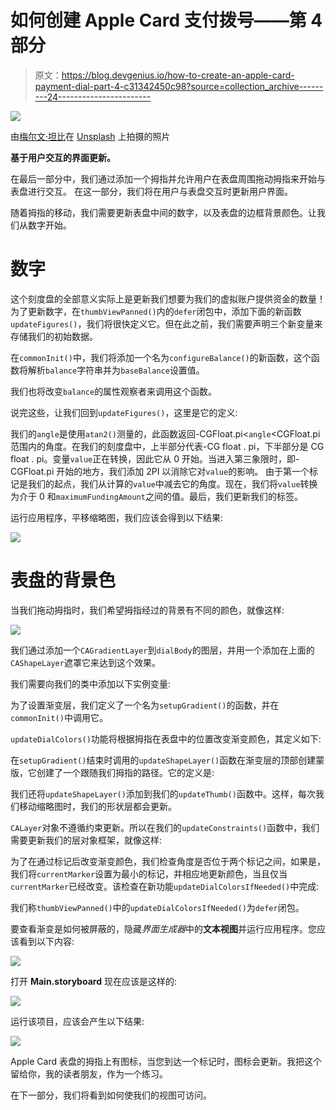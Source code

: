 # 如何创建 Apple Card 支付拨号——第 4 部分

> 原文：<https://blog.devgenius.io/how-to-create-an-apple-card-payment-dial-part-4-c31342450c98?source=collection_archive---------24----------------------->

![](img/20247143c9a1250a1bcfa767ff26d435.png)

由[梅尔文·坦比](https://unsplash.com/@melvinthambi?utm_source=medium&utm_medium=referral)在 [Unsplash](https://unsplash.com?utm_source=medium&utm_medium=referral) 上拍摄的照片

**基于用户交互的界面更新。**

在最后一部分中，我们通过添加一个拇指并允许用户在表盘周围拖动拇指来开始与表盘进行交互。
在这一部分，我们将在用户与表盘交互时更新用户界面。

随着拇指的移动，我们需要更新表盘中间的数字，以及表盘的边框背景颜色。让我们从数字开始。

# 数字

这个刻度盘的全部意义实际上是更新我们想要为我们的虚拟账户提供资金的数量！
为了更新数字，在`thumbViewPanned()`内的`defer`闭包中，添加下面的新函数`updateFigures()`，我们将很快定义它。但在此之前，我们需要声明三个新变量来存储我们的初始数据。

在`commonInit()`中，我们将添加一个名为`configureBalance()`的新函数，这个函数将解析`balance`字符串并为`baseBalance`设置值。

我们也将改变`balance`的属性观察者来调用这个函数。

说完这些，让我们回到`updateFigures()`，这里是它的定义:

我们的`angle`是使用`atan2()`测量的，此函数返回-CGFloat.pi<`angle`<CGFloat.pi
范围内的角度。在我们的刻度盘中，上半部分代表-CG float . pi，下半部分是 CG float . pi。变量`value`正在转换，因此它从 0 开始。当进入第三象限时，即-CGFloat.pi 开始的地方，我们添加 2PI 以消除它对`value`的影响。
由于第一个标记是我们的起点，我们从计算的`value`中减去它的角度。现在，我们将`value`转换为介于 0 和`maximumFundingAmount`之间的值。最后，我们更新我们的标签。

运行应用程序，平移缩略图，我们应该会得到以下结果:

![](img/2c54c000d001a1b3a6c4dc169ff497e8.png)

# 表盘的背景色

当我们拖动拇指时，我们希望拇指经过的背景有不同的颜色，就像这样:

![](img/c7e1b3823e12f4ffcc87834e3a714324.png)

我们通过添加一个`CAGradientLayer`到`dialBody`的图层，并用一个添加在上面的`CAShapeLayer`遮罩它来达到这个效果。

我们需要向我们的类中添加以下实例变量:

为了设置渐变层，我们定义了一个名为`setupGradient()`的函数，并在`commonInit()`中调用它。

`updateDialColors()`功能将根据拇指在表盘中的位置改变渐变颜色，其定义如下:

在`setupGradient()`结束时调用的`updateShapeLayer()`函数在渐变层的顶部创建蒙版，它创建了一个跟随我们拇指的路径。它的定义是:

我们还将`updateShapeLayer()`添加到我们的`updateThumb()`函数中。这样，每次我们移动缩略图时，我们的形状层都会更新。

`CALayer`对象不遵循约束更新。所以在我们的`updateConstraints()`函数中，我们需要更新我们的层对象框架，就像这样:

为了在通过标记后改变渐变颜色，我们检查角度是否位于两个标记之间，如果是，我们将`currentMarker`设置为最小的标记，并相应地更新颜色，当且仅当`currentMarker`已经改变。该检查在新功能`updateDialColorsIfNeeded()`中完成:

我们称`thumbViewPanned()`中的`updateDialColorsIfNeeded()`为`defer`闭包。

要查看渐变是如何被屏蔽的，隐藏*界面生成器*中的**文本视图**并运行应用程序。您应该看到以下内容:

![](img/c0a9ce5621371773ee6450b6be8e43c9.png)

打开 **Main.storyboard** 现在应该是这样的:

![](img/1a004ca25a5c11e19bc61ab979689799.png)

运行该项目，应该会产生以下结果:

![](img/63642444dd560c3353199c65de343aba.png)

Apple Card 表盘的拇指上有图标，当您到达一个标记时，图标会更新。我把这个留给你，我的读者朋友，作为一个练习。

在下一部分，我们将看到如何使我们的视图可访问。